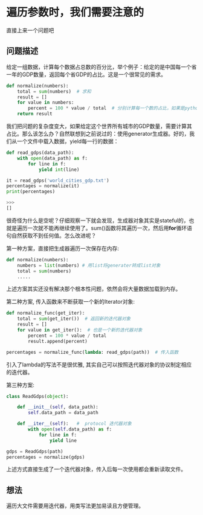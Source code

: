 # 遍历参数时，我们需要注意的

直接上来一个问题吧

## 问题描述

给定一组数据，计算每个数据占总数的百分比，举个例子：给定的是中国每一个省一年的GDP数量，返回每个省GDP的占比。这是一个很常见的需求。

```python
def normalize(numbers):
    total = sum(numbers)  # 求和
    result = []
    for value in numbers:
        percent = 100 * value / total  # 分别计算每一个数的占比，如果是python2需要用100.0
    return result
```

我们把问题的复杂度变大，如果给定这个世界所有城市的GDP数量，需要计算其占比。那么该怎么办？自然联想到之前说过的：使用generator生成器。好的，我们从一个文件中载入数据，yield每一行的数据：

```python
def read_gdps(data_path):
    with open(data_path) as f:
        for line in f:
            yield int(line)

it = read_gdps('world_cities_gdp.txt')
percentages = normalize(it)
print(percentages)

>>>
[]
```

很奇怪为什么是空呢？仔细观察一下就会发现，生成器对象其实是stateful的，也就是遍历一次就不能再继续使用了。sum()函数将其遍历一次，然后用**for**循环语句自然获取不到任何值。怎么改进呢？

第一种方案，直接把生成器遍历一次保存在内存:

```python
def normalize(numbers):
    numbers = list(numbers) # 用list将generater转成list对象
    total = sum(numbers)
    .....
```

上述方案其实还没有解决那个根本性问题，依然会将大量数据加载到内存。

第二种方案, 传入函数来不断获取一个新的Iterator对象:

```python
def normalize_func(get_iter):
    total = sum(get_iter())  # 返回新的迭代器对象
    result = []
    for value in get_iter():  # 也是一个新的迭代器对象
        percent = 100 * value / total
        result.append(percent)

percentages = normalize_func(lambda: read_gdps(path))  # 传入函数
```

引入了lambda的写法不是很优雅, 其实自己可以按照迭代器对象的协议制定相应的迭代器。

第三种方案:

```python
class ReadGdps(object):

    def __init__(self, data_path):
        self.data_path = data_path

    def __iter__(self):   #  protocol 迭代器对象
        with open(self.data_path) as f:
            for line in f:
                yield line

gdps = ReadGdps(path)
percentages = normalize(gdps)
```

上述方式直接生成了一个迭代器对象，传入后每一次使用都会重新读取文件。

## 想法

遍历大文件需要用迭代器，用类写法更加易读且方便管理。
